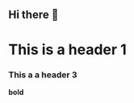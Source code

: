 ## Hi there 👋

<h1>This is a header 1</h1>
<h3>This a a header 3</h3>
<b>bold</b>


<!--
**jgordoMsu/jgordoMsu** is a ✨ _special_ ✨ repository because its `README.md` (this file) appears on your GitHub profile.

Here are some ideas to get you started:

- 🔭 I’m currently working on ... <h1>reading the chapter</h1>
- 🌱 I’m currently learning ... moblie app dev
- 👯 I’m looking to collaborate on ... 
- 🤔 I’m looking for help with ...
- 💬 Ask me about ... 
- 📫 How to reach me: ... 
- 😄 Pronouns: ...
- ⚡ Fun fact: ... 
-->
